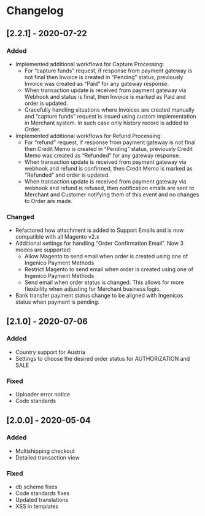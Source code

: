 # Changelog

## [2.2.1] - 2020-07-22
### Added
- Implemented additional workflows for Capture Processing:
	- For “capture funds” request, if response from payment gateway is not final then Invoice is created in “Pending” status, previously Invoice was created as “Paid” for any gateway response.
	- When transaction update is received from payment gateway via Webhook and status is final, then Invoice is marked as Paid and order is updated.
	- Gracefully handling situations where Invoices are created manually and “capture funds” request is issued using custom implementation in Merchant system. In such case only history record is added to Order.
- Implemented additional workflows for Refund Processing:
	- For “refund” request, if response from payment gateway is not final then Credit Memo is created in “Pending” status, previously Credit Memo was created as “Refunded” for any gateway response.
	- When transaction update is received from payment gateway via webhook and refund is confirmed, then Credit Memo is marked as “Refunded” and order is updated.
	- When transaction update is received from payment gateway via webhook and refund is refused, then notification emails are sent to Merchant and Customer notifying them of this event and no changes to Order are made.

### Changed
- Refactored how attachment is added to Support Emails and is now compatible with all Magento v2.x
- Additional settings for handling “Order Confirmation Email”. Now 3 modes are supported:
	- Allow Magento to send email when order is created using one of Ingenico Payment Methods
	- Restrict Magento to send email when order is created using one of Ingenico Payment Methods
	- Send email when order status is changed. This allows for more flexibility when adjusting for Merchant business logic.
- Bank transfer payment status change to be aligned with Ingenicos status when payment is pending.

## [2.1.0] - 2020-07-06
### Added
- Country support for Austria
- Settings to choose the desired order status for AUTHORIZATION and SALE

### Fixed
- Uploader error notice
- Code standards

## [2.0.0] - 2020-05-04
### Added
- Multishipping checkout
- Detailed transaction view

### Fixed
- db scheme fixes
- Code standards fixes
- Updated translations
- XSS in templates

